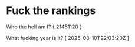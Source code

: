 # Fuck the rankings

Who the hell am I?
{ 21451120 }

What fucking year is it?
[ 2025-08-10T22:03:20Z ]
